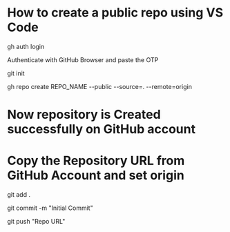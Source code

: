 # How to create a public repo using VS Code 

gh auth login

Authenticate with GitHub Browser and paste the OTP 

git init

gh repo create REPO_NAME --public --source=. --remote=origin

# Now repository is Created successfully on GitHub account 
# Copy the Repository URL from GitHub Account and set origin 

git add .

git commit -m "Initial Commit"

git push "Repo URL"
